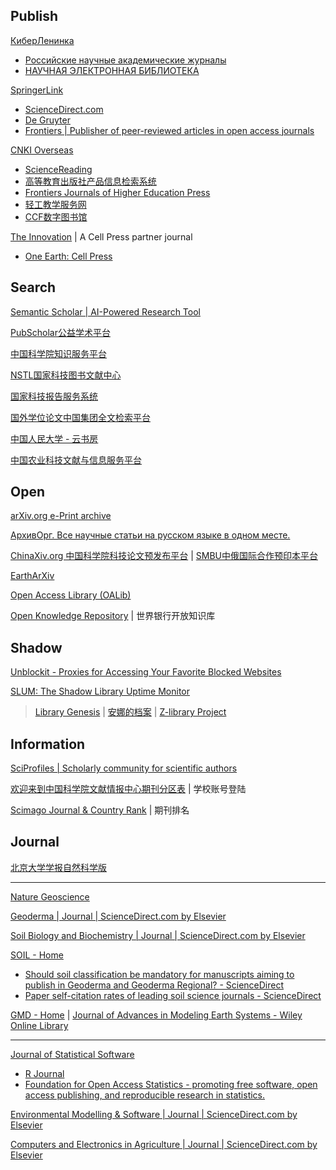 
## Publish

[КиберЛенинка](https://cyberleninka.ru/)

- [Российские научные академические журналы](https://sciencejournals.ru/)
- [НАУЧНАЯ ЭЛЕКТРОННАЯ БИБЛИОТЕКА](https://elibrary.ru/defaultx.asp)

[SpringerLink](https://link.springer.com/)

- [ScienceDirect.com](https://www.sciencedirect.com/)
- [De Gruyter](https://www.degruyter.com/)
- [Frontiers | Publisher of peer-reviewed articles in open access journals](https://www.frontiersin.org/)

[CNKI Overseas](https://www.cnki.net/)

- [ScienceReading](https://book.sciencereading.cn/shop/main/Login/shopFrame.do)
- [高等教育出版社产品信息检索系统](https://xuanshu.hep.com.cn/)
- [Frontiers Journals of Higher Education Press](https://journal.hep.com.cn/hep/EN/hep/home.shtml)
- [轻工教学服务网](https://edu.chlip.com.cn/blog)
- [CCF数字图书馆](https://dl.ccf.org.cn/)

[The Innovation](https://www.the-innovation.org/) | A Cell Press partner journal

- [One Earth: Cell Press](https://www.cell.com/one-earth/home)

## Search

[Semantic Scholar | AI-Powered Research Tool](https://www.semanticscholar.org/)

[PubScholar公益学术平台](https://pubscholar.cn/)

[中国科学院知识服务平台](https://www.las.ac.cn/)

[NSTL国家科技图书文献中心](https://www.nstl.gov.cn/index.html)

[国家科技报告服务系统](https://www.nstrs.cn/index)

[国外学位论文中国集团全文检索平台](https://www.pqdtcn.com/)

[中国人民大学 - 云书房](https://vstudy.ruc.edu.cn/mystudy/search/index)

[中国农业科技文献与信息服务平台](https://nais.net.cn/)

## Open

[arXiv.org e-Print archive](https://arxiv.org/)

[АрхивОрг. Все научные статьи на русском языке в одном месте.](https://arxivorg.ru/)

[ChinaXiv.org 中国科学院科技论文预发布平台](https://www.chinaxiv.org/home.htm) | [SMBU中俄国际合作预印本平台](https://smbu.chinaxiv.org/server/generalindex.htm)

[EarthArXiv](https://eartharxiv.org/)

[Open Access Library (OALib)](https://www.oalib.com/)

[Open Knowledge Repository](https://openknowledge.worldbank.org/home) | 世界银行开放知识库

## Shadow

[Unblockit - Proxies for Accessing Your Favorite Blocked Websites](https://unblockits.com/)

[SLUM: The Shadow Library Uptime Monitor](https://open-slum.org/)

> [Library Genesis](https://www.ooopn.com/tool/libgen/) | [安娜的档案](https://zh.annas-archive.org/) | [Z-library Project](https://z-lib.gs/)

## Information

[SciProfiles | Scholarly community for scientific authors](https://sciprofiles.com/)

[欢迎来到中国科学院文献情报中心期刊分区表](https://www.fenqubiao.com/) | 学校账号登陆

[Scimago Journal & Country Rank](https://www.scimagojr.com/) | 期刊排名

## Journal

[北京大学学报自然科学版](https://xbna.pku.edu.cn/CN/0479-8023/home.shtml)

------

[Nature Geoscience](https://www.nature.com/ngeo/)

[Geoderma | Journal | ScienceDirect.com by Elsevier](https://www.sciencedirect.com/journal/geoderma)

[Soil Biology and Biochemistry | Journal | ScienceDirect.com by Elsevier](https://www.sciencedirect.com/journal/soil-biology-and-biochemistry)

[SOIL - Home](https://www.soil-journal.net/)

- [Should soil classification be mandatory for manuscripts aiming to publish in Geoderma and Geoderma Regional? - ScienceDirect](https://www.sciencedirect.com/science/article/pii/S0016706123003191?via%3Dihub)
- [Paper self-citation rates of leading soil science journals - ScienceDirect](https://www.sciencedirect.com/science/article/pii/S0341816221000916?via%3Dihub)

[GMD - Home](https://geoscientific-model-development.net/) | [Journal of Advances in Modeling Earth Systems - Wiley Online Library](https://agupubs.onlinelibrary.wiley.com/journal/19422466)

------

[Journal of Statistical Software](https://www.jstatsoft.org/index)

- [R Journal](https://journal.r-project.org/)
- [Foundation for Open Access Statistics - promoting free software, open access publishing, and reproducible research in statistics.](https://www.foastat.org/)

[Environmental Modelling & Software | Journal | ScienceDirect.com by Elsevier](https://www.sciencedirect.com/journal/environmental-modelling-and-software)

[Computers and Electronics in Agriculture | Journal | ScienceDirect.com by Elsevier](https://www.sciencedirect.com/journal/computers-and-electronics-in-agriculture)